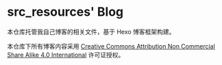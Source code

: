 src_resources' Blog
===================

本仓库托管我自己博客的相关文件，基于 Hexo 博客框架构建。

本仓库下所有博客内容采用 [Creative Commons Attribution Non Commercial Share Alike 4.0 International](https://spdx.org/licenses/CC-BY-NC-SA-4.0.html) 许可证授权。
